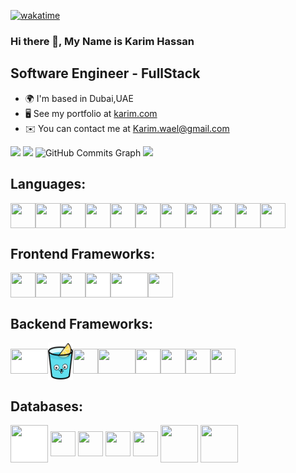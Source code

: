 [![wakatime](https://wakatime.com/badge/user/d590b0ec-4cf4-4459-97f5-00b384f4b2c0.svg)](https://wakatime.com/@d590b0ec-4cf4-4459-97f5-00b384f4b2c0)
### Hi there 👋, My Name is Karim Hassan
Software Engineer - FullStack 
-----------------------------  
- 🌍  I'm based in Dubai,UAE 
- 🖥️  See my portfolio at [karim.com](http://karim-w.com) 
- ✉️  You can contact me at [Karim.wael@gmail.com](mailto:Karim.wael@gmail.com)



<!--
**Karim-W/karim-w** is a ✨ _special_ ✨ repository because its `README.md` (this file) appears on your GitHub profile.

Here are some ideas to get you started:

- 🔭 I’m currently working on ...
- 🌱 I’m currently learning ...
- 👯 I’m looking to collaborate on ...
- 🤔 I’m looking for help with ...
- 💬 Ask me about ...
- 📫 How to reach me: ...
- 😄 Pronouns: ...
- ⚡ Fun fact: ...
-->
<!-- - 🔭 I’m currently working on ... -->
<!-- - 🌱 I’m currently learning  -->
<!-- - 👯 I’m looking to collaborate on ... -->
<!-- - 🤔 I’m looking for help with ... -->
<!-- - 💬 Ask me about ... -->
<!-- - 😄 Pronouns: ... -->

<img src="https://github-readme-streak-stats.herokuapp.com/?user=karim-w&theme=dark"/>
<img src="https://github-readme-stats.vercel.app/api?username=karim-w&count_private=true&theme=dark&show_icons=true"/>
<img src="https://activity-graph.herokuapp.com/graph?username=karim-w&bg_color=1c1917&color=ffffff&line=f97316&point=ffffff&area_color=1c1917&area=true&hide_border=true&custom_title=GitHub%20Commits%20Graph" alt="GitHub Commits Graph" />
<img src="https://github-readme-stats.vercel.app/api/top-langs/?username=karim-w&hide=objective-c,tex,java,HTML,Python,Makefile,C,dockerfile,ruby,javascript,CSS,C%2B%2B,C%23&count_private=true&theme=dark&radical&show_icons=true&exclude_repo=github-readme-stats,anuraghazra.github.io"/>
    <h2>Languages:</h2>
    <div style="display:flex;flex-wrap:wrap;">
    <img height="40px" width="40px" src="https://cdn.jsdelivr.net/gh/devicons/devicon/icons/go/go-original-wordmark.svg" />
    <img height="40px" width="40px" src="https://cdn.jsdelivr.net/gh/devicons/devicon/icons/typescript/typescript-original.svg" />
    <img height="40px" width="40px" src="https://cdn.jsdelivr.net/gh/devicons/devicon/icons/swift/swift-original.svg" />
    <img height="40px" width="40px" src="https://cdn.jsdelivr.net/gh/devicons/devicon/icons/javascript/javascript-original.svg" />  
    <img height="40px" width="40px" src="https://cdn.jsdelivr.net/gh/devicons/devicon/icons/java/java-original-wordmark.svg" />
    <img height="40px" width="40px" src="https://cdn.jsdelivr.net/gh/devicons/devicon/icons/cplusplus/cplusplus-original.svg" />
    <img height="40px" width="40px" src="https://cdn.jsdelivr.net/gh/devicons/devicon/icons/html5/html5-original-wordmark.svg" />  
    <img height="40px" width="40px" src="https://cdn.jsdelivr.net/gh/devicons/devicon/icons/css3/css3-original-wordmark.svg" />  
    <img height="40px" width="40px" src="https://cdn.jsdelivr.net/gh/devicons/devicon/icons/csharp/csharp-original.svg" />  
    <img height="40px" width="40px" src="https://cdn.jsdelivr.net/gh/devicons/devicon/icons/kotlin/kotlin-original.svg" />   

</svg>
    <img height="40px" width="40px" src="https://cdn.jsdelivr.net/gh/devicons/devicon/icons/elixir/elixir-original.svg" />  
    </div>
    <h2>Frontend Frameworks:</h2>
    <div style="display:flex;flex-wrap:wrap;">
    <img height="40px" width="40px" src="https://cdn.jsdelivr.net/gh/devicons/devicon/icons/react/react-original-wordmark.svg" />
    <img height="40px" width="40px" src="https://cdn.jsdelivr.net/gh/devicons/devicon/icons/vuejs/vuejs-original-wordmark.svg" />
    <img height="40px" width="40px" src="https://cdn.jsdelivr.net/gh/devicons/devicon/icons/svelte/svelte-original.svg" />
    <img height="40px" width="40px" src="https://cdn.jsdelivr.net/gh/devicons/devicon/icons/nextjs/nextjs-original.svg" style="background-color:white"  />
    <img height="40px" width="60px" src="https://cdn.jsdelivr.net/gh/devicons/devicon/icons/nuxtjs/nuxtjs-original-wordmark.svg" style="background-color:white"  />
    <img height="40px" width="40px" src="https://cdn.jsdelivr.net/gh/devicons/devicon/icons/gatsby/gatsby-plain.svg" />
    </div>
    <h2>Backend Frameworks:</h2>
    <div style="display:flex;flex-wrap:wrap;flex-direction:row;align-items:center;">
    <img height="40px" width="60px" src="https://gofiber.io/assets/images/logo.svg" style="background-color:white" />
    <img height="60px" width="40px" src="https://raw.githubusercontent.com/gin-gonic/logo/master/color.png" />
    <img height="40px" width="40px" src="https://cdn.jsdelivr.net/gh/devicons/devicon/icons/dotnetcore/dotnetcore-original.svg" />
    <img height="40px" width="60px" src="https://spring.io/images/spring-logo-9146a4d3298760c2e7e49595184e1975.svg" />
    <img height="40px" width="40px" src="https://cdn.jsdelivr.net/gh/devicons/devicon/icons/express/express-original.svg" style="background-color:white"  />
    <img height="40px" width="40px" src="https://cdn.jsdelivr.net/gh/devicons/devicon/**icons**/nestjs/nestjs-plain.svg" />
    <img height="40px" width="40px" src="https://cdn.jsdelivr.net/gh/devicons/devicon/icons/fastapi/fastapi-original.svg" />
    <img height="40px" width="40px" src="https://cdn.jsdelivr.net/gh/devicons/devicon/icons/django/django-plain.svg" />
    </div>
     <h2>Databases:</h2>
    <div style="display:flex;flex-wrap:wrap;flex-direction:row;align-items:center;gap:0.25rem;">
    <img height="60px" width="60px" src="https://cdn.jsdelivr.net/gh/devicons/devicon/icons/microsoftsqlserver/microsoftsqlserver-plain-wordmark.svg" style="background-color:white" />
    <img height="40px" width="40px" src="https://cdn.jsdelivr.net/gh/devicons/devicon/icons/postgresql/postgresql-original.svg" />
    <img height="40px" width="40px" src="https://cdn.jsdelivr.net/gh/devicons/devicon/icons/mysql/mysql-original.svg" />
    <img height="40px" width="40px" src="https://cdn.jsdelivr.net/gh/devicons/devicon/icons/couchdb/couchdb-original.svg"  />
    <img height="40px" width="40px" src="https://cdn.jsdelivr.net/gh/devicons/devicon/icons/mongodb/mongodb-original.svg" />
    <img height="60px" width="60px" src="https://cdn.jsdelivr.net/gh/devicons/devicon/icons/firebase/firebase-plain-wordmark.svg" />
    <img height="60px" width="60px" src="https://cdn.jsdelivr.net/gh/devicons/devicon/icons/redis/redis-original-wordmark.svg" />
    </div>
    
<!-- <img src="https://github-readme-stats.vercel.app/api/wakatime?username=karimw&theme=dark&layout=compact" /> -->
<!-- <img  width="500px" src="https://wakatime.com/share/@karimw/8d05741d-fc2f-4f40-96ad-4d79315dc73b.svg"/>
<img width="500px" src="https://wakatime.com/share/@karimw/3fa1b894-76ea-4285-a22c-99e38fdd0bb3.svg"/> -->
<!--     <img src="https://github-readme-stats.vercel.app/api?username=karim-w&count_private=true&theme=dark&show_icons=true"/>
    <img src="https://github-readme-stats.vercel.app/api/top-langs/?username=karim-w&hide=objective-c,tex,java,HTML,Python,Makefile,C,dockerfile,ruby,javascript,CSS,C%2B%2B,C%23&count_private=true&theme=dark&radical&show_icons=true&exclude_repo=github-readme-stats,anuraghazra.github.io"/> -->
